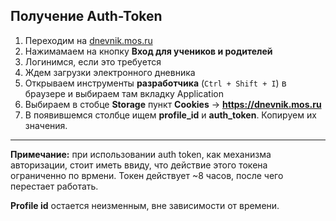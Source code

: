 ## Получение Auth-Token

1. Переходим на [dnevnik.mos.ru](https://dnevnik.mos.ru)
2. Нажимамаем на кнопку **Вход для учеников и родителей**
3. Логинимся, если это требуется
4. Ждем загрузки электронного дневника
5. Открываем инструменты **разработчика** (`Ctrl + Shift + I`) в браузере и выбираем там вкладку Application
6. Выбираем в стобце **Storage** пункт **Cookies** -> **https://dnevnik.mos.ru**
7. В появившемся столбце ищем **profile_id** и **auth_token**. Копируем их значения.
---
**Примечание:** при использовании auth token, как механизма авторизации, стоит иметь ввиду, что действие этого токена 
ограниченно по врмени. Токен действует ~8 часов, после чего перестает работать. 

**Profile id** остается неизменным, вне зависимости от времени.
